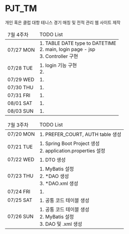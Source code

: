 # PJT_TM
개인 혹은 클럽 대항 테니스 경기 매칭 및 전적 관리 웹 사이트 제작

<!-- 7월 4주차 -->
<table>
  <thead>
    <tr>
      <td>7월 4주차</td>
      <td>TODO List</td>
    </tr>
  </thead>
  <tbody>
    <tr>
      <td>07/27 MON</td>
      <td>
        1. TABLE DATE type to DATETIME<br/>
        2. main, login page - jsp<br/>
        3. Controller 구현
      </td>
    </tr>
    <tr>
      <td>07/28 TUE</td>
      <td>
        1. login 기능 구현<br/>
        2. 
      </td>
    </tr>
    <tr>
      <td>07/29 WED</td>
      <td>
        1. 
      </td>
    </tr>
    <tr>
      <td>07/30 THU</td>
      <td>
        1. 
      </td>
    </tr>
    <tr>
      <td>07/31 FRI</td>
      <td>
        1.
      </td>
    </tr>
    <tr>
      <td>08/01 SAT</td>
      <td>
        1. 
      </td>
    </tr>
    <tr>
      <td>08/03 SUN</td>
      <td>
        1. 
      </td>
    </tr>
  </tbody>
</table>

<!-- 7월 3주차 -->
<table>
  <thead>
    <tr>
      <td>7월 3주차</td>
      <td>TODO List</td>
    </tr>
  </thead>
  <tbody>
    <tr>
      <td>07/20 MON</td>
      <td>
        1. PREFER_COURT, AUTH table 생성
      </td>
    </tr>
    <tr>
      <td>07/21 TUE</td>
      <td>
        1. Spring Boot Project 생성<br/>
        2. application.properties 설정
      </td>
    </tr>
    <tr>
      <td>07/22 WED</td>
      <td>
        1. DTO 생성
      </td>
    </tr>
    <tr>
      <td>07/23 THU</td>
      <td>
        1. MyBatis 설정<br/>
        2. *DAO 생성<br/>
        3. *DAO.xml 생성
      </td>
    </tr>
    <tr>
      <td>07/24 FRI</td>
      <td>
        1.
      </td>
    </tr>
    <tr>
      <td>07/25 SAT</td>
      <td>
        1. 공통 코드 테이블 생성
      </td>
    </tr>
    <tr>
      <td>07/26 SUN</td>
      <td>
        1. 공통 코드 테이블 생성<br/>
        2. MyBatis 설정<br/>
        3. DAO 및 .xml 생성
      </td>
    </tr>
  </tbody>
</table>
